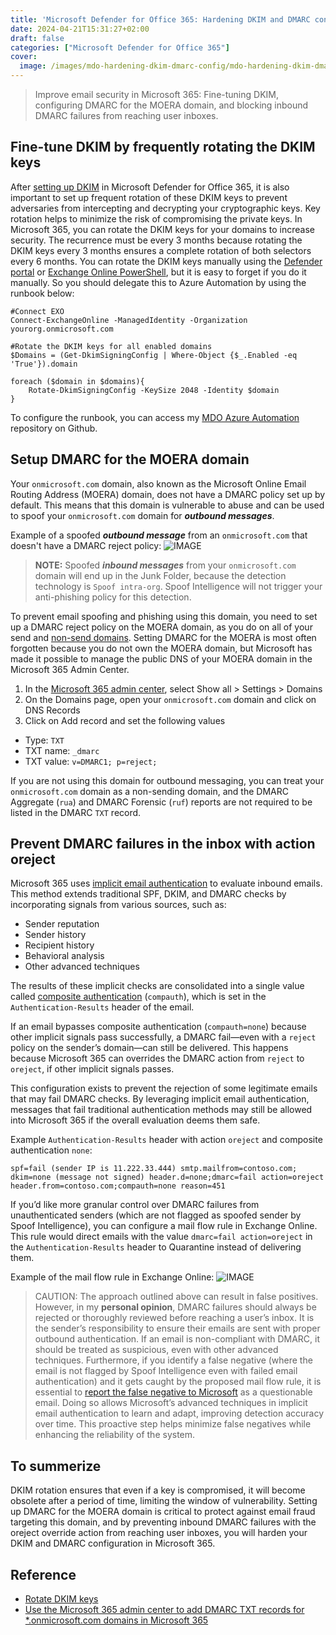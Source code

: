 ```yaml
---
title: 'Microsoft Defender for Office 365: Hardening DKIM and DMARC configuration'
date: 2024-04-21T15:31:27+02:00
draft: false
categories: ["Microsoft Defender for Office 365"]
cover: 
  image: /images/mdo-hardening-dkim-dmarc-config/mdo-hardening-dkim-dmarc-config-front.png
---
```


> Improve email security in Microsoft 365: Fine-tuning DKIM, configuring DMARC for the MOERA domain, and blocking inbound DMARC failures from reaching user inboxes.

## Fine-tune DKIM by frequently rotating the DKIM keys
After [setting up DKIM](https://learn.microsoft.com/en-us/microsoft-365/security/office-365-security/email-authentication-dkim-configure) in Microsoft Defender for Office 365, it is also important to set up frequent rotation of these DKIM keys to prevent adversaries from intercepting and decrypting your cryptographic keys. Key rotation helps to minimize the risk of compromising the private keys. In Microsoft 365, you can rotate the DKIM keys for your domains to increase security. The recurrence must be every 3 months because rotating the DKIM keys every 3 months ensures a complete rotation of both selectors every 6 months. You can rotate the DKIM keys manually using the [Defender portal](https://learn.microsoft.com/en-us/defender-office-365/email-authentication-dkim-configure#use-the-defender-portal-to-rotate-dkim-keys-for-a-custom-domain) or [Exchange Online PowerShell](https://learn.microsoft.com/en-us/defender-office-365/email-authentication-dkim-configure#use-exchange-online-powershell-to-rotate-the-dkim-keys-for-a-domain-and-change-the-bit-depth), but it is easy to forget if you do it manually. So you should delegate this to Azure Automation by using the runbook below:

```
#Connect EXO
Connect-ExchangeOnline -ManagedIdentity -Organization yourorg.onmicrosoft.com

#Rotate the DKIM keys for all enabled domains
$Domains = (Get-DkimSigningConfig | Where-Object {$_.Enabled -eq 'True'}).domain

foreach ($domain in $domains){
    Rotate-DkimSigningConfig -KeySize 2048 -Identity $domain
}
```

To configure the runbook, you can access my [MDO Azure Automation](https://github.com/vand3rlinden/MDO-Azure-Automation) repository on Github.

## Setup DMARC for the MOERA domain
Your `onmicrosoft.com` domain, also known as the Microsoft Online Email Routing Address (MOERA) domain, does not have a DMARC policy set up by default. This means that this domain is vulnerable to abuse and can be used to spoof your `onmicrosoft.com` domain for ***outbound messages***. 

Example of a spoofed ***outbound message*** from an `onmicrosoft.com` that doesn't have a DMARC reject policy:
![IMAGE](/images/mdo-hardening-dkim-dmarc-config/mdo-hardening-dkim-dmarc-config1.png)

> **NOTE:** Spoofed ***inbound messages*** from  your `onmicrosoft.com` domain will end up in the Junk Folder, because the detection technology is `Spoof intra-org`. Spoof Intelligence will not trigger your anti-phishing policy for this detection.

To prevent email spoofing and phishing using this domain, you need to set up a DMARC reject policy on the MOERA domain, as you do on all of your send and [non-send domains](https://vand3rlinden.com/post/spf-dkim-dmarc-explanation/#protect-all-non-sending-domains). Setting DMARC for the MOERA is most often forgotten because you do not own the MOERA domain, but Microsoft has made it possible to manage the public DNS of your MOERA domain in the Microsoft 365 Admin Center.

1. In the [Microsoft 365 admin center](https://admin.microsoft.com), select Show all > Settings > Domains
2. On the Domains page, open your `onmicrosoft.com` domain and click on DNS Records
3. Click on Add record and set the following values
- Type: `TXT`
- TXT name: `_dmarc`
- TXT value: `v=DMARC1; p=reject;`

If you are not using this domain for outbound messaging, you can treat your `onmicrosoft.com` domain as a non-sending domain, and the DMARC Aggregate (`rua`) and DMARC Forensic (`ruf`) reports are not required to be listed in the DMARC `TXT` record.

## Prevent DMARC failures in the inbox with action oreject
Microsoft 365 uses [implicit email authentication](https://learn.microsoft.com/en-us/defender-office-365/email-authentication-about#inbound-email-authentication-for-mail-sent-to-microsoft-365) to evaluate inbound emails. This method extends traditional SPF, DKIM, and DMARC checks by incorporating signals from various sources, such as:

- Sender reputation
- Sender history
- Recipient history
- Behavioral analysis
- Other advanced techniques

The results of these implicit checks are consolidated into a single value called [composite authentication](https://learn.microsoft.com/en-us/defender-office-365/email-authentication-about#composite-authentication) (`compauth`), which is set in the `Authentication-Results` header of the email.

If an email bypasses composite authentication (`compauth=none`) because other implicit signals pass successfully, a DMARC fail—even with a `reject` policy on the sender’s domain—can still be delivered. This happens because Microsoft 365 can overrides the DMARC action from `reject` to `oreject`, if other implicit signals passes.

This configuration exists to prevent the rejection of some legitimate emails that may fail DMARC checks. By leveraging implicit email authentication, messages that fail traditional authentication methods may still be allowed into Microsoft 365 if the overall evaluation deems them safe.

Example `Authentication-Results` header with action `oreject` and composite authentication `none`:
```
spf=fail (sender IP is 11.222.33.444) smtp.mailfrom=contoso.com; dkim=none (message not signed) header.d=none;dmarc=fail action=oreject header.from=contoso.com;compauth=none reason=451
```

If you’d like more granular control over DMARC failures from unauthenticated senders (which are not flagged as spoofed sender by Spoof Intelligence), you can configure a mail flow rule in Exchange Online. This rule would direct emails with the value `dmarc=fail action=oreject` in the `Authentication-Results` header to Quarantine instead of delivering them.

Example of the mail flow rule in Exchange Online:
![IMAGE](/images/mdo-hardening-dkim-dmarc-config/mdo-hardening-dkim-dmarc-config2.png)

> CAUTION: The approach outlined above can result in false positives. However, in my **personal opinion**, DMARC failures should always be rejected or thoroughly reviewed before reaching a user’s inbox. It is the sender’s responsibility to ensure their emails are sent with proper outbound authentication. If an email is non-compliant with DMARC, it should be treated as suspicious, even with other advanced techniques. Furthermore, if you identify a false negative (where the email is not flagged by Spoof Intelligence even with failed email authentication) and it gets caught by the proposed mail flow rule, it is essential to [report the false negative to Microsoft](https://learn.microsoft.com/en-us/defender-office-365/submissions-admin#report-questionable-email-to-microsoft) as a questionable email. Doing so allows Microsoft’s advanced techniques in implicit email authentication to learn and adapt, improving detection accuracy over time. This proactive step helps minimize false negatives while enhancing the reliability of the system.

## To summerize 
DKIM rotation ensures that even if a key is compromised, it will become obsolete after a period of time, limiting the window of vulnerability. Setting up DMARC for the MOERA domain is critical to protect against email fraud targeting this domain, and by preventing inbound DMARC failures with the oreject override action from reaching user inboxes, you will harden your DKIM and DMARC configuration in Microsoft 365.

## Reference
- [Rotate DKIM keys](https://learn.microsoft.com/en-us/defender-office-365/email-authentication-dkim-configure#rotate-dkim-keys)
- [Use the Microsoft 365 admin center to add DMARC TXT records for *.onmicrosoft.com domains in Microsoft 365](https://learn.microsoft.com/en-us/defender-office-365/email-authentication-dmarc-configure?view=o365-worldwide#use-the-microsoft-365-admin-center-to-add-dmarc-txt-records-for-onmicrosoftcom-domains-in-microsoft-365)